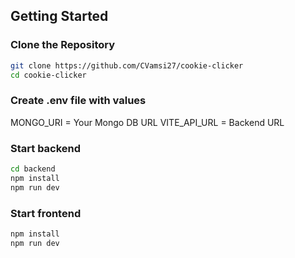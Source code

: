 ## **Getting Started**

### **Clone the Repository**

```sh
git clone https://github.com/CVamsi27/cookie-clicker
cd cookie-clicker
```

### **Create .env file with values**
MONGO_URI = Your Mongo DB URL
VITE_API_URL = Backend URL

### **Start backend**

```sh
cd backend
npm install
npm run dev
```

### **Start frontend**

```sh
npm install
npm run dev
```
